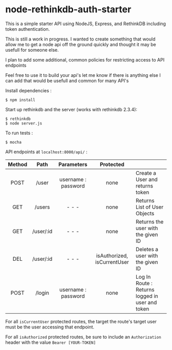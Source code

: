 # node-rethinkdb-auth-starter

This is a simple starter API using NodeJS, Express, and RethinkDB including token authentication.  

This is still a work in progress.  I wanted to create something that would allow me to get a node api off the ground quickly and thought it may be usefull for someone else.  

I plan to add some additional, common policies for restricting access to API endpoints

Feel free to use it to build your api's let me know if there is anything else I can add that would be usefull and common for many API's

Install dependencies : 
```
$ npm install
```
Start up rethinkdb and the server (works with rethinkdb 2.3.4):
```
$ rethinkdb
$ node server.js
```
To run tests :
```
$ mocha
```

API endpoints at ```localhost:8000/api/``` :

| Method | Path | Parameters |  Protected |     |
| :---: | :---: | :---: | :---: | :--- |
| POST | /user | username : password | none | Create a User and returns token|
| GET | /users | - - - | none | Returns List of User Objects |
| GET | /user/:id | - - - | none | Returns the user with the given ID |
| DEL | /user/:id | - - - | isAuthorized, isCurrentUser | Deletes a user with the given ID |
| POST | /login | username : password | none | Log In Route : Returns logged in user and token |



For all ```isCurrentUser``` protected routes, the target the route's target user must be the user accessing that endpoint.

For all ```isAuthorized``` protected routes, be sure to include an ```Authorization``` header with the value ```Bearer [YOUR-TOKEN]```